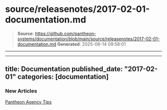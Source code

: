 # source/releasenotes/2017-02-01-documentation.md

> **Source**: https://github.com/pantheon-systems/documentation/blob/main/source/releasenotes/2017-02-01-documentation.md
> **Generated**: 2025-08-14 09:58:01

---

---
title: Documentation
published_date: "2017-02-01"
categories: [documentation]
---
### New Articles

[Pantheon Agency Tips](/agency-tips)
